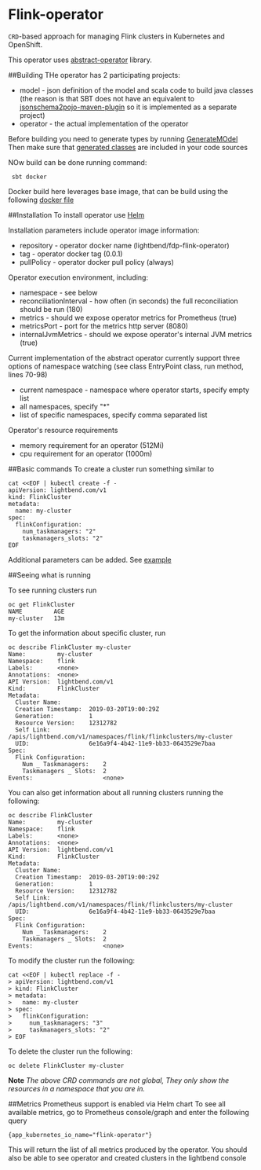 # Flink-operator


`CRD`-based approach for managing Flink clusters in Kubernetes and OpenShift.

This operator uses [abstract-operator](https://github.com/jvm-operators/abstract-operator) library.

##Building
THe operator has 2 participating projects:
* model - json definition of the model and scala code to build java classes (the reason is that SBT does not have an equivalent to [jsonschema2pojo-maven-plugin](https://github.com/joelittlejohn/jsonschema2pojo) so it is implemented as a separate project)
* operator - the actual implementation of the operator

Before building you need to generate types by running [GenerateMOdel](model/src/main/scala/com/lightbend/operator/model/GenerateModel.scala)
Then make sure that [generated classes](model/target/generated-sources/jsonschema2pojo) are included in your code sources

NOw build can be done running command:
````
 sbt docker 
````
Docker build here leverages base image, that can be build using the following [docker file](./Dockerfile)

##Installation
To install operator use [Helm](helm/flink-operator) 

Installation parameters include operator image information:
* repository - operator docker name (lightbend/fdp-flink-operator)
* tag - operator docker tag (0.0.1)
* pullPolicy - operator docker pull policy (always)

Operator execution environment, including: 

* namespace - see below
* reconciliationInterval - how often (in seconds) the full reconciliation should be run (180)
* metrics - should we expose operator metrics for Prometheus (true)
* metricsPort - port for the metrics http server (8080)
* internalJvmMetrics - should we expose operator's internal JVM metrics (true)

Current implementation of the abstract operator currently support three options of namespace watching
(see class EntryPoint class, run method, lines 70-98)
* current namespace - namespace where operator starts, specify empty list
* all namespaces, specify "*"
* list of specific namespaces, specify comma separated list

Operator's resource requirements
* memory requirement for an operator (512Mi)
* cpu requirement for an operator (1000m)

##Basic commands
To create a cluster run something similar to 
````
cat <<EOF | kubectl create -f -
apiVersion: lightbend.com/v1
kind: FlinkCluster
metadata:
  name: my-cluster
spec:
  flinkConfiguration:
    num_taskmanagers: "2"
    taskmanagers_slots: "2"
EOF
````
Additional parameters can be added. See [example](yaml/cluster_complete.yaml)

##Seeing what is running

To see running clusters run 
````
oc get FlinkCluster
NAME         AGE
my-cluster   13m
```` 

To get the information about specific cluster, run
````
oc describe FlinkCluster my-cluster
Name:         my-cluster
Namespace:    flink
Labels:       <none>
Annotations:  <none>
API Version:  lightbend.com/v1
Kind:         FlinkCluster
Metadata:
  Cluster Name:        
  Creation Timestamp:  2019-03-20T19:00:29Z
  Generation:          1
  Resource Version:    12312782
  Self Link:           /apis/lightbend.com/v1/namespaces/flink/flinkclusters/my-cluster
  UID:                 6e16a9f4-4b42-11e9-bb33-0643529e7baa
Spec:
  Flink Configuration:
    Num _ Taskmanagers:    2
    Taskmanagers _ Slots:  2
Events:                    <none>
````
You can also get information about all running clusters running the following:
````
oc describe FlinkCluster
Name:         my-cluster
Namespace:    flink
Labels:       <none>
Annotations:  <none>
API Version:  lightbend.com/v1
Kind:         FlinkCluster
Metadata:
  Cluster Name:        
  Creation Timestamp:  2019-03-20T19:00:29Z
  Generation:          1
  Resource Version:    12312782
  Self Link:           /apis/lightbend.com/v1/namespaces/flink/flinkclusters/my-cluster
  UID:                 6e16a9f4-4b42-11e9-bb33-0643529e7baa
Spec:
  Flink Configuration:
    Num _ Taskmanagers:    2
    Taskmanagers _ Slots:  2
Events:                    <none>
````
To modify the cluster run the following:
````
cat <<EOF | kubectl replace -f -
> apiVersion: lightbend.com/v1
> kind: FlinkCluster
> metadata:
>   name: my-cluster
> spec:
>   flinkConfiguration:
>     num_taskmanagers: "3"
>     taskmanagers_slots: "2"
> EOF
````

To delete the cluster run the following:
````
oc delete FlinkCluster my-cluster
````

**Note** *The above CRD commands are not global, They only show the resources in a namespace that you are in.* 

##Metrics
Prometheus support is enabled via Helm chart
To see all available metrics, go to Prometheus console/graph and enter the following query
````
{app_kubernetes_io_name="flink-operator"}
````
This will return the list of all metrics produced by the operator.
You should also be able to see operator and created clusters in the lightbend console
